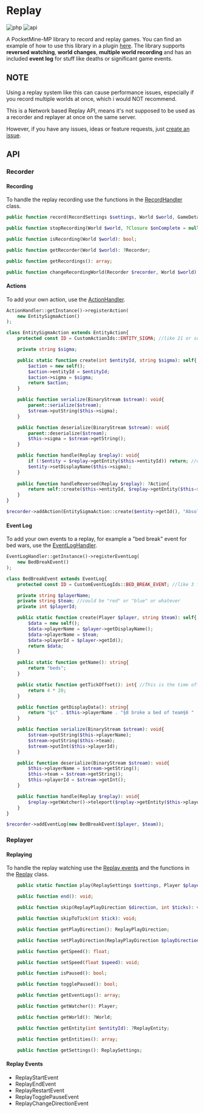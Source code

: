 # Replay

![php](https://img.shields.io/badge/php-8.1-informational)
![api](https://img.shields.io/badge/pocketmine-5.0-informational)


A PocketMine-MP library to record and replay games.
You can find an example of how to use this library in a plugin [here](https://github.com/J1b1x/ReplayExample).
The library supports **reversed watching**, **world changes**, **multiple world recording** and has an included **event log** for stuff like deaths or significant game events.


## NOTE
Using a replay system like this can cause performance issues, especially if you record multiple worlds at once, which i would NOT recommend.

This is a Network based Replay API, means it's not supposed to be used as a recorder and replayer at once on the same server.

However, if you have any issues, ideas or feature requests, just [create an issue](https://github.com/J1b1x/Replay/issues/new).
## API

### Recorder

#### Recording
To handle the replay recording use the functions in the [RecordHandler](https://github.com/J1b1x/Replay/blob/master/src/Jibix/Replay/replay/recorder/RecordHandler.php) class.
```php
public function record(RecordSettings $settings, World $world, GameDetails $details): Recorder;

public function stopRecording(World $world, ?Closure $onComplete = null): void;

public function isRecording(World $world): bool;

public function getRecorder(World $world): ?Recorder;

public function getRecordings(): array;

public function changeRecordingWorld(Recorder $recorder, World $world): void;
```

#### Actions
To add your own action, use the [ActionHandler](https://github.com/J1b1x/Replay/blob/master/src/Jibix/Replay/replay/action/ActionHandler.php).
```php
ActionHandler::getInstance()->registerAction(
    new EntitySigmaAction()
);

class EntitySigmaAction extends EntityAction{
    protected const ID = CustomActionIds::ENTITY_SIGMA; //like 21 or something

    private string $sigma;

    public static function create(int $entityId, string $sigma): self{
        $action = new self();
        $action->entityId = $entityId;
        $action->sigma = $sigma;
        return $action;
    }

    public function serialize(BinaryStream $stream): void{
        parent::serialize($stream);
        $stream->putString($this->sigma);
    }

    public function deserialize(BinaryStream $stream): void{
        parent::deserialize($stream);
        $this->sigma = $stream->getString();
    }

    public function handle(Replay $replay): void{
        if (!$entity = $replay->getEntity($this->entityId)) return; //don't ask me how tf this is even possible
        $entity->setDisplayName($this->sigma);
    }
    
    public function handleReversed(Replay $replay): ?Action{
        return self::create($this->entityId, $replay->getEntity($this->entityId)?->getDisplayName());
    }
}

$recorder->addAction(EntitySigmaAction::create($entity->getId(), "Absolute SIGMA!!!!"));
```

#### Event Log
To add your own events to a replay, for example a "bed break" event for bed wars, use the [EventLogHandler](https://github.com/J1b1x/Replay/blob/master/src/Jibix/Replay/replay/log/EventLogHandler.php).
```php
EventLogHandler::getInstance()->registerEventLog(
    new BedBreakEvent()
);

class BedBreakEvent extends EventLog{
    protected const ID = CustomEventLogIds::BED_BREAK_EVENT; //like 3 for example

    private string $playerName;
    private string $team; //could be "red" or "blue" or whatever
    private int $playerId;

    public static function create(Player $player, string $team): self{
        $data = new self();
        $data->playerName = $player->getDisplayName();
        $data->playerName = $team;
        $data->playerId = $player->getId();
        return $data;
    }

    public static function getName(): string{
        return "beds";
    }

    public static function getTickOffset(): int{ //This is the time offset you get teleported to before the event happened (like 4 * 20 is 4 seconds before they broke the bed)
        return 4 * 20;
    }

    public function getDisplayData(): string{
        return "§c" . $this->playerName . "§8 broke a bed of team§6 " . $this->team);
    }

    public function serialize(BinaryStream $stream): void{
        $stream->putString($this->playerName);
        $stream->putString($this->team);
        $stream->putInt($this->playerId);
    }

    public function deserialize(BinaryStream $stream): void{
        $this->playerName = $stream->getString();
        $this->team = $stream->getString();
        $this->playerId = $stream->getInt();
    }

    public function handle(Replay $replay): void{
        $replay->getWatcher()->teleport($replay->getEntity($this->playerId)->getPosition());
    }
}

$recorder->addEventLog(new BedBreakEvent($player, $team));
```


### Replayer

#### Replaying
To handle the replay watching use the [Replay events](https://github.com/J1b1x/Replay?tab=readme-ov-file#replay-events) and the functions in the [Replay](https://github.com/J1b1x/Replay/blob/master/src/Jibix/Replay/replay/replayer/Replay.php) class.
```php
    public static function play(ReplaySettings $settings, Player $player, ReplayInformation $information): void;

    public function end(): void;

    public function skip(ReplayPlayDirection $direction, int $ticks): void;

    public function skipToTick(int $tick): void;

    public function getPlayDirection(): ReplayPlayDirection;

    public function setPlayDirection(ReplayPlayDirection $playDirection): void;

    public function getSpeed(): float;

    public function setSpeed(float $speed): void;

    public function isPaused(): bool;

    public function togglePaused(): bool;

    public function getEventLogs(): array;

    public function getWatcher(): Player;

    public function getWorld(): ?World;

    public function getEntity(int $entityId): ?ReplayEntity;

    public function getEntities(): array;

    public function getSettings(): ReplaySettings;
```

#### Replay Events
- ReplayStartEvent
- ReplayEndEvent
- ReplayRestartEvent
- ReplayTogglePauseEvent
- ReplayChangeDirectionEvent
